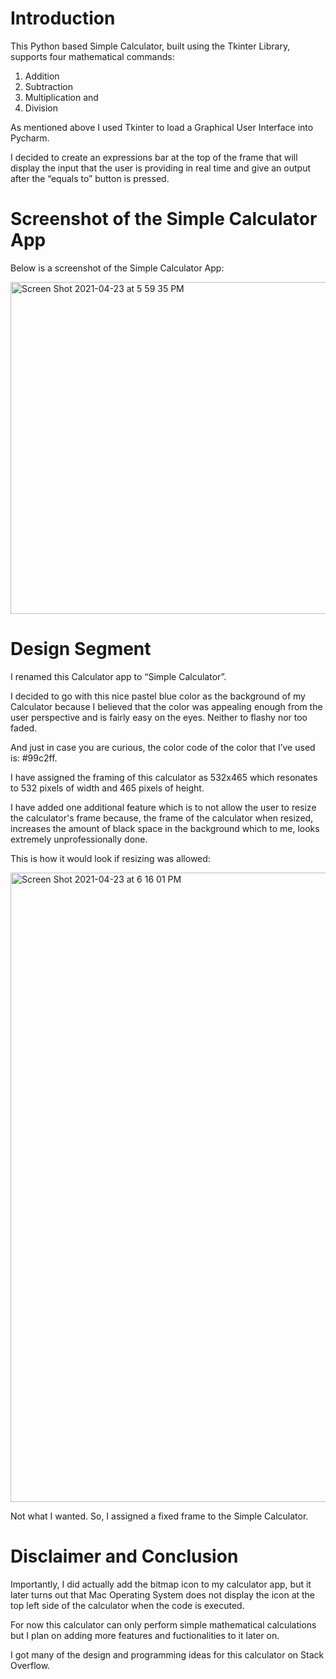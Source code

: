# Introduction

This Python based Simple Calculator, built using the Tkinter Library, supports four mathematical commands:

1. Addition
2. Subtraction
3. Multiplication and
4. Division

As mentioned above I used Tkinter to load a Graphical User Interface into Pycharm.

I decided to create an expressions bar at the top of the frame that will display the input that the user is providing in real time and give an output after the “equals to” button is pressed.

# Screenshot of the Simple Calculator App

Below is a screenshot of the Simple Calculator App:

<img width="531" alt="Screen Shot 2021-04-23 at 5 59 35 PM" src="https://user-images.githubusercontent.com/47918831/115901327-bedf3380-a480-11eb-93e9-c38cc527d3ed.png">

# Design Segment

I renamed this Calculator app to “Simple Calculator”.

I decided to go with this nice pastel blue color as the background of my Calculator because I believed that the color was appealing enough from the user perspective and is fairly easy on the eyes. Neither to flashy nor too faded.

And just in case you are curious, the color code of the color that I’ve used is: #99c2ff.

I have assigned the framing of this calculator as 532x465 which resonates to 532 pixels of width and 465 pixels of height.

I have added one additional feature which is to not allow the user to resize the calculator's frame because, the frame of the calculator when resized, increases the amount of black space in the background which to me, looks extremely unprofessionally done.

This is how it would look if resizing was allowed:

<img width="1007" alt="Screen Shot 2021-04-23 at 6 16 01 PM" src="https://user-images.githubusercontent.com/47918831/115903977-f69baa80-a483-11eb-804e-497dcedae54b.png">

Not what I wanted. So, I assigned a fixed frame to the Simple Calculator.

# Disclaimer and Conclusion

Importantly, I did actually add the bitmap icon to my calculator app, but it later turns out that Mac Operating System does not display the icon at the top left side of the calculator when the code is executed.

For now this calculator can only perform simple mathematical calculations but I plan on adding more features and fuctionalities to it later on.

I got many of the design and programming ideas for this calculator on Stack Overflow.
